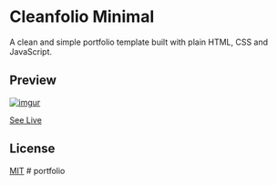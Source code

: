 # Cleanfolio Minimal

A clean and simple portfolio template built with plain HTML, CSS and JavaScript.

## Preview

[![imgur](https://i.imgur.com/5z7cvMz.gif)](https://rajshekhar26.github.io/cleanfolio-minimal)

[See Live](https://rajshekhar26.github.io/cleanfolio-minimal)

## License

[MIT](https://choosealicense.com/licenses/mit/)
#   p o r t f o l i o  
 
